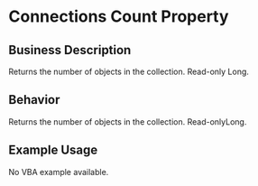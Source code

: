 # Connections Count Property

## Business Description
Returns the number of objects in the collection. Read-only Long.

## Behavior
Returns the number of objects in the collection. Read-onlyLong.

## Example Usage
No VBA example available.